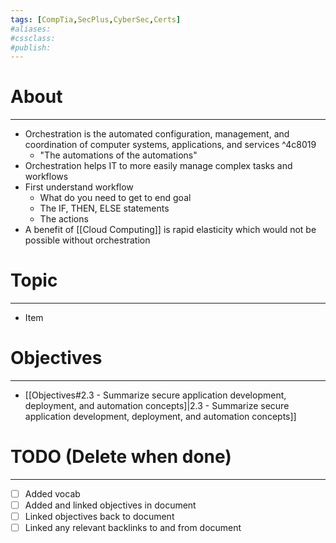 ```yaml
---
tags: [CompTia,SecPlus,CyberSec,Certs]
#aliases:
#cssclass:
#publish:
---
```


# About
---
- Orchestration is the automated configuration, management, and coordination of computer systems, applications, and services ^4c8019
	- "The automations of the automations"
- Orchestration helps IT to more easily manage complex tasks and workflows
- First understand workflow
	- What do you need to get to end goal
	- The IF, THEN, ELSE statements
	- The actions
- A benefit of [[Cloud Computing]] is rapid elasticity which would not be possible without orchestration

# Topic
---
- Item

# Objectives
---
- [[Objectives#2.3 - Summarize secure application development, deployment, and automation concepts]|2.3 - Summarize secure application development, deployment, and automation concepts]]

# TODO (Delete when done)
---
- [ ] Added vocab
- [ ] Added and linked objectives in document
- [ ] Linked objectives back to document
- [ ] Linked any relevant backlinks to and from document